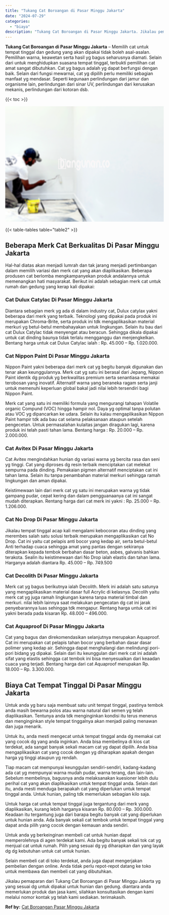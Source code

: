 ```yaml
---
title: "Tukang Cat Boroangan di Pasar Minggu Jakarta"
date: "2024-07-29"
categories: 
  - "biaya"
description: "Tukang Cat Boroangan di Pasar Minggu Jakarta. Jikalau pemaparan dari Tukang Cat Boroangan di Pasar Minggu Jakarta yg yang sesuai dg untuk dipakai untuk hunia..."
---
```


**Tukang Cat Boroangan di Pasar Minggu Jakarta** – Memilih cat untuk tempat tinggal dan gedung yang akan dipakai tidak boleh asal-asalan. Pemilihan warna, keawetan serta hasil yg bagus seharusnya diamati. Selain dari untuk menghidupkan suasana tempat tinggal, terbukti pemilihan cat amat sangat dibutuhkan. Cat yg bagus adalah yg dapat berfungsi dengan baik. Selain dari fungsi mewarnai, cat yg dipilih perlu memiliki sebagian manfaat yg mendasar. Seperti kegunaan perlindungan dari jamur dan organisme lain, perlindungan dari sinar UV, perlindungan dari kerusakan mekanis, perlindungan dari kotoran dsb.

{{< toc >}}

![Tukang Cat Boroangan di Pasar Minggu Jakarta](/images/jasa-cat-murah41.png)

{{< table-tables table="table2" >}}

## Beberapa Merk Cat Berkualitas Di Pasar Minggu Jakarta

Hal-hal diatas akan menjadi lumrah dan tak jarang menjadi pertimbangan dalam memilih variasi dan merk cat yang akan diaplikasikan. Beberapa produsen cat berlomba mengkampanyekan produk andalannya untuk memenangkan hati masyarakat. Berikut ini adalah sebagian merk cat untuk rumah dan gedung yang kerap kali dipakai:

### Cat Dulux Catylac Di Pasar Minggu Jakarta

Diantara sebagian merk yg ada di dalam industry cat, Dulux catylax yakni beberapa dari merk yang terbaik. Teknologi yang dipakai pada produk ini merupakan Chroma-Brite, serta produk ini tdk mengaplikasikan material merkuri yg betul-betul membahayakan untuk lingkungan. Selain itu bau dari cat Dulux Catylac tidak menyengat atau beracun. Sehingga dikala dipakai untuk cat dinding baunya tidak terlalu mengganggu dan menjengkelkan. Bentang harga untuk cat Dulux Catylac ialah : Rp. 45.000 – Rp. 1.020.000.

### Cat Nippon Paint Di Pasar Minggu Jakarta

Nippon Paint yakni beberapa dari merk cat yg begitu banyak digunakan dan tenar akan keunggulannya. Merk cat yg satu ini berasal dari Jepang, Nippon Paint identik dg produk yg berkwalitas premium serta senantiasa memakai terobosan yang inovatif. Alternatif warna yang beraneka ragam serta janji untuk memenuhi keperluan global bakal jadi nilai lebih tersendiri bagi Nippon Paint.

Merk cat yang satu ini memiliki formula yang mengurangi tahapan Volatile organic Compund (VOC) hingga hampir nol. Daya yg optimal tanpa polutan atau VOC yg dipancarkan ke udara. Selain itu kalau mengaplikasikan Nippon Paint hampir tdk ada bau cat selama pelaksanaan ataupun setelah pengecetan. Untuk permasalahan kulaitas jangan diragukan lagi, karena produk ini telah pasti tahan lama. Bentang harga : Rp. 20.000 – Rp. 2.000.000.

### Cat Avitex Di Pasar Minggu Jakarta

Cat Avitex mengindahkan hunian dg variasi warna yg bercita rasa dan seni yg tinggi. Cat yang diproses dg resin terbaik menciptakan cat melekat sempurna pada dinding. Pemakaian pigmen alternatif menciptakan cat ini tahan lama. Selain itu tanpa penambahan material merkuri sehingga ramah lingkungan dan aman dipakai.

Keistimewaan lain dari merk cat yg satu ini merupakan warna yg tidak gampang pudar, cepat kering dan dalam pengguanaanya cat ini sangat mudah diterapkan. Rentang harga dari cat merk ini yakni : Rp. 25.000 – Rp. 1.206.000.

### Cat No Drop Di Pasar Minggu Jakarta

Jikalau tempat tinggal acap kali mengalami kebocoran atau dinding yang merembes salah satu solusi terbaik merupakan mengaplikasikan cat No Drop. Cat ini yaitu cat pelapis anti bocor yang kedap air, serta betul-betul Anti terhadap cuaca sehingga amat yang pantas dengan sekiranya diterapkan kepada tembok berbahan dasar beton, asbes, galvanis bahkan terakota. Sealin itu keistimewaan dari No Drop ialah elastis dan tahan lama. Harganya adalah diantara Rp. 45.000 – Rp. 749.500

### Cat Decolith Di Pasar Minggu Jakarta

Merk cat yg bagus berikutnya ialah Decolith. Merk ini adalah satu satunya yang mengaplikasikan material dasar full Acrylic di kelasnya. Decolih yaitu merk cat yg juga ramah lingkungan karena tanpa material timbal dan merkuri. nilai lebih lainnya saat melakukan pengecatan dg cat ini jarak penyebarannya luas sehingga tdk mengapur. Rentang harga untuk cat ini yakni berada pada kisaran Rp. 48.000 – 496.000.

### Cat Aquaproof Di Pasar Minggu Jakarta

Cat yang bagus dan direkomendasikan selanjutnya merupakan Aquaproof. Cat ini merupakan cat pelapis tahan bocor yang berbahan dasar dasar polimer yang kedap air. Sehingga dapat menghalangi dan melindungi pori- pori bidang yg dipakai. Selain dari itu keunggulan dari merk cat ini adalah sifat yang elastis sehingga cat tembok ini bisa menyesuaikan dari keaadan cuaca yang terjadi. Bentang harga dari cat Aquaproof merupakan Rp. 18.000 – Rp. 3.300.000.

## Biaya Cat Tempat Tinggal Di Pasar Minggu Jakarta

Untuk anda yg baru saja membuat satu unit tempat tinggal, pastinya tembok anda masih bewarna polos atau warna natural dari semen yg telah diaplikasikan. Tentunya anda tdk menginginkan kondisi itu terus menerus dan menginginkan style tempat tinggalnya akan menjadi paling menawan dan juga menarik.

Untuk itu, anda mesti mengecat untuk tempat tinggal anda dg memakai cat yang cocok dg yang anda inginkan. Anda bisa membelinya di kios cat terdekat, ada sangat banyak sekali macam cat yg dapat dipilih. Anda bisa mengaplikasikan cat yang cocok dengan yg diharapkan apakah dengan harga yg tinggi ataupun yg rendah.

Tiap macam cat mempunyai keunggulan sendiri-sendiri, kadang-kadang ada cat yg mempunyai warna mudah pudar, warna terang, dan lain-lain. Sebelum membelinya, bagusnya anda melaksanakan kuesioner lebih dulu perihal cat yang akan diaplikasikan untuk tempat tinggal anda. Selain dari itu, anda mesti menduga berapakah cat yang diperlukan untuk tempat tinggal anda. Untuk hunian, paling tdk memerlukan sebagian kilo saja.

Untuk harga cat untuk tempat tinggal juga tergantung dari merk yang diaplikasikan, kurang lebih harganya kisaran Rp. 80.000 – Rp. 300.000. Keadaan itu tergantung juga dari barapa begitu banyak cat yang diperlukan untuk hunian anda. Ada banyak sekali cat tembok untuk tempat tinggal yang dapat anda pilih yang cocok dengan kemauan anda sendiri.

Untuk anda yg berkeinginan membeli cat untuk hunian dapat memperolehnya di agen terdekat kami. Ada begitu banyak sekali tok cat yg menjual cat untuk rumah. Pilih yang sesuai dg yg diharapkan dan yang layak dg dg kebutuhan untuk cat untuk hunian.

Selain membeli cat di toko terdekat, anda juga dapat mengerjakan pembelian dengan online. Anda tidak perlu repot-repot datang ke toko untuk membawa dan membeli cat yang dibutuhkan.

Jikalau pemaparan dari Tukang Cat Boroangan di Pasar Minggu Jakarta yg yang sesuai dg untuk dipakai untuk hunian dan gedung. diantara anda memerlukan produk dan jasa kami, silahkan konsultasikan dengan kami melalui nomor kontak yg telah kami sediakan. terimakasih.

**Ref by:** [Cat Boroangan Pasar Minggu Jakarta](https://id.wikipedia.org/wiki/Cat)

